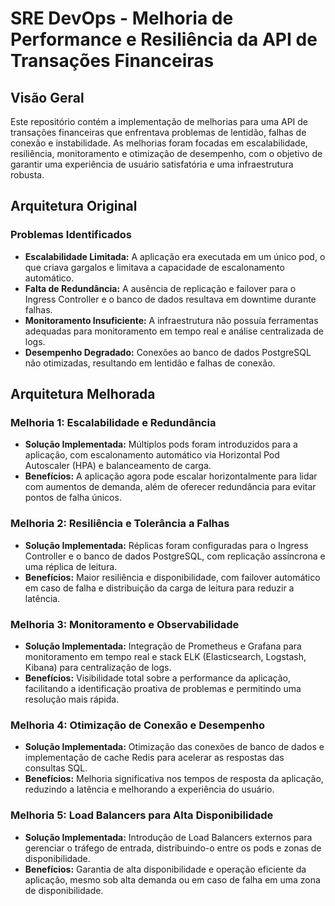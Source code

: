 # SRE DevOps - Melhoria de Performance e Resiliência da API de Transações Financeiras

## Visão Geral

Este repositório contém a implementação de melhorias para uma API de transações financeiras que enfrentava problemas de lentidão, falhas de conexão e instabilidade. As melhorias foram focadas em escalabilidade, resiliência, monitoramento e otimização de desempenho, com o objetivo de garantir uma experiência de usuário satisfatória e uma infraestrutura robusta.

## Arquitetura Original

### Problemas Identificados
- **Escalabilidade Limitada:** A aplicação era executada em um único pod, o que criava gargalos e limitava a capacidade de escalonamento automático.
- **Falta de Redundância:** A ausência de replicação e failover para o Ingress Controller e o banco de dados resultava em downtime durante falhas.
- **Monitoramento Insuficiente:** A infraestrutura não possuía ferramentas adequadas para monitoramento em tempo real e análise centralizada de logs.
- **Desempenho Degradado:** Conexões ao banco de dados PostgreSQL não otimizadas, resultando em lentidão e falhas de conexão.

## Arquitetura Melhorada

### Melhoria 1: Escalabilidade e Redundância
- **Solução Implementada:** Múltiplos pods foram introduzidos para a aplicação, com escalonamento automático via Horizontal Pod Autoscaler (HPA) e balanceamento de carga.
- **Benefícios:** A aplicação agora pode escalar horizontalmente para lidar com aumentos de demanda, além de oferecer redundância para evitar pontos de falha únicos.

### Melhoria 2: Resiliência e Tolerância a Falhas
- **Solução Implementada:** Réplicas foram configuradas para o Ingress Controller e o banco de dados PostgreSQL, com replicação assíncrona e uma réplica de leitura.
- **Benefícios:** Maior resiliência e disponibilidade, com failover automático em caso de falha e distribuição da carga de leitura para reduzir a latência.

### Melhoria 3: Monitoramento e Observabilidade
- **Solução Implementada:** Integração de Prometheus e Grafana para monitoramento em tempo real e stack ELK (Elasticsearch, Logstash, Kibana) para centralização de logs.
- **Benefícios:** Visibilidade total sobre a performance da aplicação, facilitando a identificação proativa de problemas e permitindo uma resolução mais rápida.

### Melhoria 4: Otimização de Conexão e Desempenho
- **Solução Implementada:** Otimização das conexões de banco de dados e implementação de cache Redis para acelerar as respostas das consultas SQL.
- **Benefícios:** Melhoria significativa nos tempos de resposta da aplicação, reduzindo a latência e melhorando a experiência do usuário.

### Melhoria 5: Load Balancers para Alta Disponibilidade
- **Solução Implementada:** Introdução de Load Balancers externos para gerenciar o tráfego de entrada, distribuindo-o entre os pods e zonas de disponibilidade.
- **Benefícios:** Garantia de alta disponibilidade e operação eficiente da aplicação, mesmo sob alta demanda ou em caso de falha em uma zona de disponibilidade.
